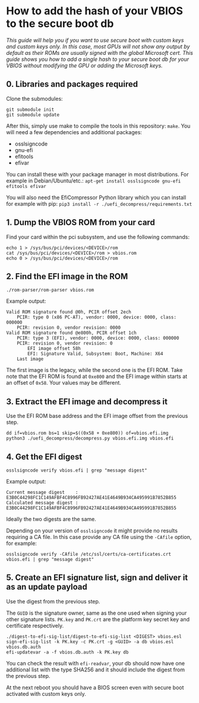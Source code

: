 # How to add the hash of your VBIOS to the secure boot db

*This guide will help you if you want to use secure boot with custom keys and custom keys only. In this case, most GPUs will not show any output by default as their ROMs are usually signed with the global Microsoft cert. This guide shows you how to add a single hash to your secure boot db for your VBIOS without modifying the GPU or adding the Microsoft keys.*

## 0. Libraries and packages required
Clone the submodules:
```
git submodule init
git submodule update
```
After this, simply use make to compile the tools in this repository: `make`. You will need a few dependencies and additional packages:
* osslsigncode
* gnu-efi
* efitools
* efivar

You can install these with your package manager in most distributions. For example in Debian/Ubuntu/etc.: `apt-get install osslsigncode gnu-efi efitools efivar`

You will also need the EfiCompressor Python library which you can install for example with pip: `pip3 install -r ./uefi_decompress/requirements.txt`

## 1. Dump the VBIOS ROM from your card
Find your card within the pci subsystem, and use the following commands:
```
echo 1 > /sys/bus/pci/devices/<DEVICE>/rom
cat /sys/bus/pci/devices/<DEVICE>/rom > vbios.rom
echo 0 > /sys/bus/pci/devices/<DEVICE>/rom
```

## 2. Find the EFI image in the ROM
```
./rom-parser/rom-parser vbios.rom
```

Example output:
```
Valid ROM signature found @0h, PCIR offset 2ech
	PCIR: type 0 (x86 PC-AT), vendor: 0000, device: 0000, class: 000000
	PCIR: revision 0, vendor revision: 0000
Valid ROM signature found @e800h, PCIR offset 1ch
	PCIR: type 3 (EFI), vendor: 0000, device: 0000, class: 000000
	PCIR: revision 0, vendor revision: 0
		EFI image offset 58h
		EFI: Signature Valid, Subsystem: Boot, Machine: X64
	Last image
```
The first image is the legacy, while the second one is the EFI ROM. Take note that the EFI ROM is found at `0xe800` and the EFI image within starts at an offset of `0x58`. Your values may be different.

## 3. Extract the EFI image and decompress it
Use the EFI ROM base address and the EFI image offset from the previous step.
```
dd if=vbios.rom bs=1 skip=$((0x58 + 0xe800)) of=vbios.efi.img
python3 ./uefi_decompress/decompress.py vbios.efi.img vbios.efi
```

## 4. Get the EFI digest
```
osslsigncode verify vbios.efi | grep "message digest"
```

Example output:
```
Current message digest    : E3B0C44298FC1C149AFBF4C8996FB92427AE41E4649B934CA495991B7852B855
Calculated message digest : E3B0C44298FC1C149AFBF4C8996FB92427AE41E4649B934CA495991B7852B855
```
Ideally the two digests are the same.

Depending on your version of `osslsigncode` it might provide no results requiring a CA file. In this case provide any CA file using the `-CAfile` option, for example:
```
osslsigncode verify -CAfile /etc/ssl/certs/ca-certificates.crt vbios.efi | grep "message digest"
```

## 5. Create an EFI signature list, sign and deliver it as an update payload
Use the digest from the previous step.

The `GUID` is the signature owner, same as the one used when signing your other signature lists. `PK.key` and `PK.crt` are the platform key secret key and certificate respectively.
```
./digest-to-efi-sig-list/digest-to-efi-sig-list <DIGEST> vbios.esl
sign-efi-sig-list -k PK.key -c PK.crt -g <GUID> -a db vbios.esl vbios.db.auth
efi-updatevar -a -f vbios.db.auth -k PK.key db
```

You can check the result with `efi-readvar`, your db should now have one additional list with the type SHA256 and it should include the digest from the previous step.

At the next reboot you should have a BIOS screen even with secure boot activated with custom keys only.
